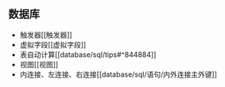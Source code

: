 ## 数据库
- 触发器[[触发器]]
- 虚拟字段[[虚拟字段]]
- 表自动计算[[database/sql/tips#^844884]]
- 视图[[视图]]
- 内连接、左连接、右连接[[database/sql/语句/内外连接主外键]]